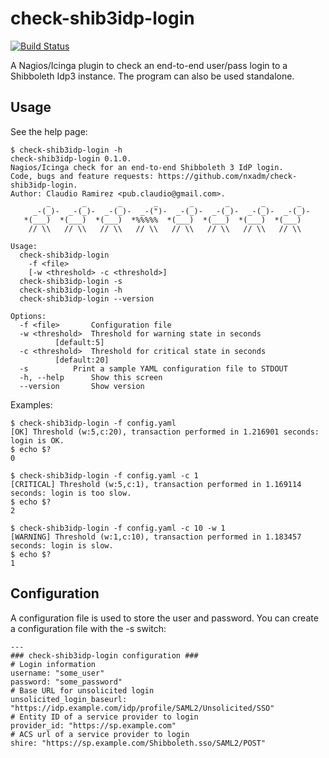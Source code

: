 # check-shib3idp-login

[![Build Status](https://travis-ci.org/nxadm/check-shib3idp-login.svg?branch=master)](https://travis-ci.org/nxadm/check-shib3idp-login)

A Nagios/Icinga plugin to check an end-to-end user/pass login to a Shibboleth Idp3 instance. The program can also be used standalone.

## Usage

See the help page:

```
$ check-shib3idp-login -h
check-shib3idp-login 0.1.0.
Nagios/Icinga check for an end-to-end Shibboleth 3 IdP login.
Code, bugs and feature requests: https://github.com/nxadm/check-shib3idp-login.
Author: Claudio Ramirez <pub.claudio@gmail.com>.
        _       _       _       _       _       _       _       _
     _-(_)-  _-(_)-  _-(_)-  _-(")-  _-(_)-  _-(_)-  _-(_)-  _-(_)-
   *(___)  *(___)  *(___)  *%%%%%  *(___)  *(___)  *(___)  *(___)
    // \\   // \\   // \\   // \\   // \\   // \\   // \\   // \\

Usage:
  check-shib3idp-login
  	-f <file>
  	[-w <threshold> -c <threshold>]
  check-shib3idp-login -s
  check-shib3idp-login -h
  check-shib3idp-login --version

Options:
  -f <file>       Configuration file
  -w <threshold>  Threshold for warning state in seconds
  		  [default:5]
  -c <threshold>  Threshold for critical state in seconds
  		  [default:20]
  -s		  Print a sample YAML configuration file to STDOUT
  -h, --help  	  Show this screen
  --version   	  Show version
```

Examples:

```
$ check-shib3idp-login -f config.yaml
[OK] Threshold (w:5,c:20), transaction performed in 1.216901 seconds: login is OK.
$ echo $?
0

$ check-shib3idp-login -f config.yaml -c 1
[CRITICAL] Threshold (w:5,c:1), transaction performed in 1.169114 seconds: login is too slow.
$ echo $?
2

$ check-shib3idp-login -f config.yaml -c 10 -w 1
[WARNING] Threshold (w:1,c:10), transaction performed in 1.183457 seconds: login is slow.
$ echo $?
1
```

## Configuration

A configuration file is used to store the user and password. You can create a configuration file with the -s switch:

```
---
### check-shib3idp-login configuration ###
# Login information
username: "some_user"
password: "some_password"
# Base URL for unsolicited login
unsolicited_login_baseurl: "https://idp.example.com/idp/profile/SAML2/Unsolicited/SSO"
# Entity ID of a service provider to login
provider_id: "https://sp.example.com"
# ACS url of a service provider to login
shire: "https://sp.example.com/Shibboleth.sso/SAML2/POST"
```
